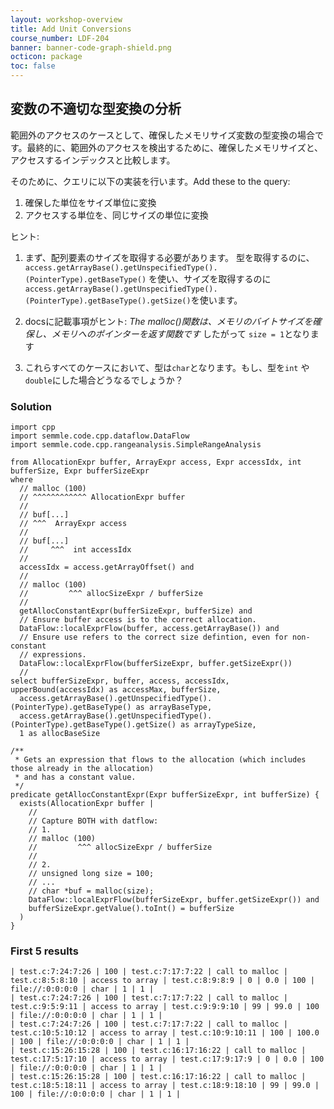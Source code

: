 ```yaml
---
layout: workshop-overview
title: Add Unit Conversions
course_number: LDF-204
banner: banner-code-graph-shield.png
octicon: package
toc: false
---
```

## 変数の不適切な型変換の分析

範囲外のアクセスのケースとして、確保したメモリサイズ変数の型変換の場合です。最終的に、範囲外のアクセスを検出するために、確保したメモリサイズと、アクセスするインデックスと比較します。

そのために、クエリに以下の実装を行います。Add these to the query:

1.  確保した単位をサイズ単位に変換
2.  アクセスする単位を、同じサイズの単位に変換

ヒント:

1. まず、配列要素のサイズを取得する必要があります。 型を取得するのに、`access.getArrayBase().getUnspecifiedType().(PointerType).getBaseType()` を使い、サイズを取得するのに`access.getArrayBase().getUnspecifiedType().(PointerType).getBaseType().getSize()`を使います。

2.  docsに記載事項がヒント: *The malloc()関数は、メモリのバイトサイズを確保し、メモリへのポインターを返す関数です*  したがって `size = 1`となります

3.  これらすべてのケースにおいて、型は`char`となります。もし、型を`int` や`double`にした場合どうなるでしょうか？




### Solution
```ql file=./src/session/example6.ql
import cpp
import semmle.code.cpp.dataflow.DataFlow
import semmle.code.cpp.rangeanalysis.SimpleRangeAnalysis

from AllocationExpr buffer, ArrayExpr access, Expr accessIdx, int bufferSize, Expr bufferSizeExpr
where
  // malloc (100)
  // ^^^^^^^^^^^^ AllocationExpr buffer
  //
  // buf[...]
  // ^^^  ArrayExpr access
  //
  // buf[...]
  //     ^^^  int accessIdx
  //
  accessIdx = access.getArrayOffset() and
  //
  // malloc (100)
  //         ^^^ allocSizeExpr / bufferSize
  //
  getAllocConstantExpr(bufferSizeExpr, bufferSize) and
  // Ensure buffer access is to the correct allocation.
  DataFlow::localExprFlow(buffer, access.getArrayBase()) and
  // Ensure use refers to the correct size defintion, even for non-constant
  // expressions.  
  DataFlow::localExprFlow(bufferSizeExpr, buffer.getSizeExpr())
  //
select bufferSizeExpr, buffer, access, accessIdx, upperBound(accessIdx) as accessMax, bufferSize,
  access.getArrayBase().getUnspecifiedType().(PointerType).getBaseType() as arrayBaseType,
  access.getArrayBase().getUnspecifiedType().(PointerType).getBaseType().getSize() as arrayTypeSize,
  1 as allocBaseSize

/**
 * Gets an expression that flows to the allocation (which includes those already in the allocation)
 * and has a constant value.
 */
predicate getAllocConstantExpr(Expr bufferSizeExpr, int bufferSize) {
  exists(AllocationExpr buffer |
    //
    // Capture BOTH with datflow:
    // 1.
    // malloc (100)
    //         ^^^ allocSizeExpr / bufferSize
    //
    // 2.
    // unsigned long size = 100;
    // ...
    // char *buf = malloc(size);
    DataFlow::localExprFlow(bufferSizeExpr, buffer.getSizeExpr()) and
    bufferSizeExpr.getValue().toInt() = bufferSize
  )
}
```



### First 5 results
```ql file=./tests/session/Example6/example6.expected#L1-L5
| test.c:7:24:7:26 | 100 | test.c:7:17:7:22 | call to malloc | test.c:8:5:8:10 | access to array | test.c:8:9:8:9 | 0 | 0.0 | 100 | file://:0:0:0:0 | char | 1 | 1 |
| test.c:7:24:7:26 | 100 | test.c:7:17:7:22 | call to malloc | test.c:9:5:9:11 | access to array | test.c:9:9:9:10 | 99 | 99.0 | 100 | file://:0:0:0:0 | char | 1 | 1 |
| test.c:7:24:7:26 | 100 | test.c:7:17:7:22 | call to malloc | test.c:10:5:10:12 | access to array | test.c:10:9:10:11 | 100 | 100.0 | 100 | file://:0:0:0:0 | char | 1 | 1 |
| test.c:15:26:15:28 | 100 | test.c:16:17:16:22 | call to malloc | test.c:17:5:17:10 | access to array | test.c:17:9:17:9 | 0 | 0.0 | 100 | file://:0:0:0:0 | char | 1 | 1 |
| test.c:15:26:15:28 | 100 | test.c:16:17:16:22 | call to malloc | test.c:18:5:18:11 | access to array | test.c:18:9:18:10 | 99 | 99.0 | 100 | file://:0:0:0:0 | char | 1 | 1 |
```